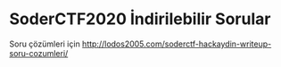 # SoderCTF2020 İndirilebilir Sorular

Soru çözümleri için http://lodos2005.com/soderctf-hackaydin-writeup-soru-cozumleri/
